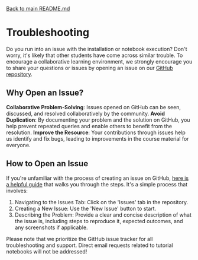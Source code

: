 [Back to main README.md](../../README.md)

# Troubleshooting

Do you run into an issue with the installation or notebook execution? Don't worry, it's
likely that other students have come across similar trouble. To encourage a collaborative learning
environment, we strongly encourage you to share
your questions or issues by opening an issue on our [GitHub repository](https://github.com/Coastal-Dynamics/CoastalCodebook).

## Why Open an Issue?

**Collaborative Problem-Solving**: Issues opened on GitHub can be seen, discussed, and resolved collaboratively by the community.
**Avoid Duplication**: By documenting your problem and the solution on GitHub, you help prevent repeated queries and enable others to benefit from the resolution.
**Improve the Resource**: Your contributions through issues help us identify and fix bugs, leading to improvements in the course material for everyone.

## How to Open an Issue

If you're unfamiliar with the process of creating an issue on GitHub, [here is a helpful guide](https://docs.github.com/en/issues/tracking-your-work-with-issues/creating-an-issue) that walks you through the steps. It's a simple process that involves:

1. Navigating to the Issues Tab: Click on the 'Issues' tab in the repository.
2. Creating a New Issue: Use the 'New Issue' button to start.
3. Describing the Problem: Provide a clear and concise description of what the issue is,
   including steps to reproduce it, expected outcomes, and any screenshots if applicable.

Please note that we prioritize the GitHub issue tracker for all troubleshooting and
support. Direct email requests related to tutorial notebooks will not be
addressed!
